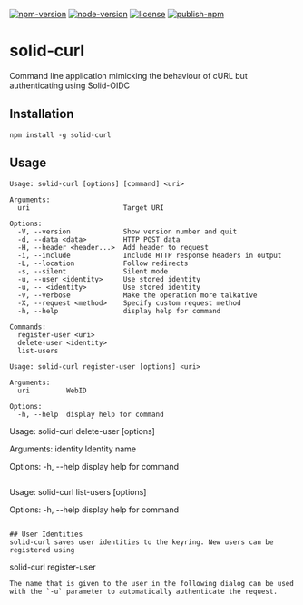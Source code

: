 [![npm-version](https://img.shields.io/npm/v/solid-curl)](https://img.shields.io/npm/v/solid-curl)
[![node-version](https://img.shields.io/node/v/solid-curl)](https://img.shields.io/node/v/solid-curl)
[![license](https://img.shields.io/github/license/wintechis/solid-curl)](https://github.com/wintechis/solid-curl/blob/main/LICENSE)
[![publish-npm](https://github.com/wintechis/solid-curl/actions/workflows/npm-publish.yml/badge.svg?branch=main)](https://github.com/wintechis/solid-curl/actions/workflows/npm-publish.yml)

# solid-curl
Command line application mimicking the behaviour of cURL but authenticating using Solid-OIDC

## Installation
```
npm install -g solid-curl
```

## Usage
```
Usage: solid-curl [options] [command] <uri>

Arguments:
  uri                       Target URI

Options:
  -V, --version             Show version number and quit
  -d, --data <data>         HTTP POST data
  -H, --header <header...>  Add header to request
  -i, --include             Include HTTP response headers in output
  -L, --location            Follow redirects
  -s, --silent              Silent mode
  -u, --user <identity>     Use stored identity
  -u, -- <identity>         Use stored identity
  -v, --verbose             Make the operation more talkative
  -X, --request <method>    Specify custom request method
  -h, --help                display help for command

Commands:
  register-user <uri>
  delete-user <identity>
  list-users
```
```
Usage: solid-curl register-user [options] <uri>

Arguments:
  uri         WebID

Options:
  -h, --help  display help for command
```
Usage: solid-curl delete-user [options] <identity>

Arguments:
  identity    Identity name

Options:
  -h, --help  display help for command
```
```
Usage: solid-curl list-users [options]

Options:
  -h, --help  display help for command
```

## User Identities
solid-curl saves user identities to the keyring. New users can be registered using
```
solid-curl register-user <webId>
```
The name that is given to the user in the following dialog can be used with the `-u` parameter to automatically authenticate the request.
